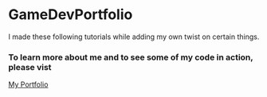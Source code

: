 # GameDevPortfolio
I made these following tutorials while adding my own twist on certain things. 


### To learn more about me and to see some of my code in action, please vist
[My Portfolio](https://calexreed.me/ "Connor Reeds Portfolio")
